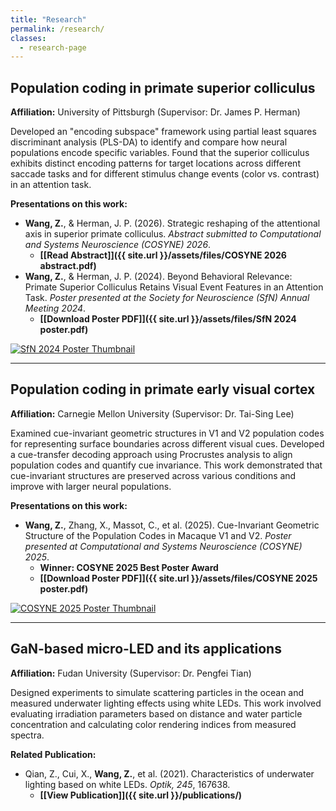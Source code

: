 ```yaml
---
title: "Research"
permalink: /research/
classes:
  - research-page
---
```


<style>
  .research-page .page__content {
    /* Adjust this width as you like */
    max-width: 800px;
    
    /* These two lines center the new, narrower content block */
    margin-left: auto;
    margin-right: auto;
  }
</style>

## Population coding in primate superior colliculus
**Affiliation:** University of Pittsburgh (Supervisor: Dr. James P. Herman)

Developed an "encoding subspace" framework using partial least squares discriminant analysis (PLS-DA) to identify and compare how neural populations encode specific variables. Found that the superior colliculus exhibits distinct encoding patterns for target locations across different saccade tasks and for different stimulus change events (color vs. contrast) in an attention task.

**Presentations on this work:**

* **Wang, Z.**, & Herman, J. P. (2026). Strategic reshaping of the attentional axis in superior primate colliculus. *Abstract submitted to Computational and Systems Neuroscience (COSYNE) 2026*.
    * **[[Read Abstract]]({{ site.url }}/assets/files/COSYNE 2026 abstract.pdf)**
* **Wang, Z.**, & Herman, J. P. (2024). Beyond Behavioral Relevance: Primate Superior Colliculus Retains Visual Event Features in an Attention Task. *Poster presented at the Society for Neuroscience (SfN) Annual Meeting 2024*.
    * **[[Download Poster PDF]]({{ site.url }}/assets/files/SfN 2024 poster.pdf)**

<a href="{{ site.url }}/assets/files/SfN 2024 poster.pdf">
  <img src="{{ site.url }}/assets/images/SfN 2024 thumbnail.png" alt="SfN 2024 Poster Thumbnail" style="max-width: 400px;">
</a>

---

## Population coding in primate early visual cortex
**Affiliation:** Carnegie Mellon University (Supervisor: Dr. Tai-Sing Lee)

Examined cue-invariant geometric structures in V1 and V2 population codes for representing surface boundaries across different visual cues. Developed a cue-transfer decoding approach using Procrustes analysis to align population codes and quantify cue invariance. This work demonstrated that cue-invariant structures are preserved across various conditions and improve with larger neural populations.

**Presentations on this work:**

* **Wang, Z.**, Zhang, X., Massot, C., et al. (2025). Cue-Invariant Geometric Structure of the Population Codes in Macaque V1 and V2. *Poster presented at Computational and Systems Neuroscience (COSYNE) 2025*.
    * **Winner: COSYNE 2025 Best Poster Award**
    * **[[Download Poster PDF]]({{ site.url }}/assets/files/COSYNE 2025 poster.pdf)**

<a href="{{ site.url }}/assets/files/COSYNE 2025 poster.pdf">
  <img src="{{ site.url }}/assets/images/COSYNE 2025 thumbnail.png" alt="COSYNE 2025 Poster Thumbnail" style="max-width: 400px;">
</a>

---

## GaN-based micro-LED and its applications
**Affiliation:** Fudan University (Supervisor: Dr. Pengfei Tian)

Designed experiments to simulate scattering particles in the ocean and measured underwater lighting effects using white LEDs. This work involved evaluating irradiation parameters based on distance and water particle concentration and calculating color rendering indices from measured spectra.

**Related Publication:**

* Qian, Z., Cui, X., **Wang, Z.**, et al. (2021). Characteristics of underwater lighting based on white LEDs. *Optik, 245*, 167638.
    * **[[View Publication]]({{ site.url }}/publications/)**
